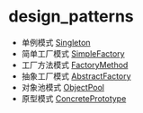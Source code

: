 # design_patterns

- 单例模式 [Singleton](Singleton)   
- 简单工厂模式 [SimpleFactory](SimpleFactory)   
- 工厂方法模式 [FactoryMethod](FactoryMethod)   
- 抽象工厂模式 [AbstractFactory](AbstractFactory)   
- 对象池模式 [ObjectPool](ObjectPool)   
- 原型模式 [ConcretePrototype](ConcretePrototype)  
